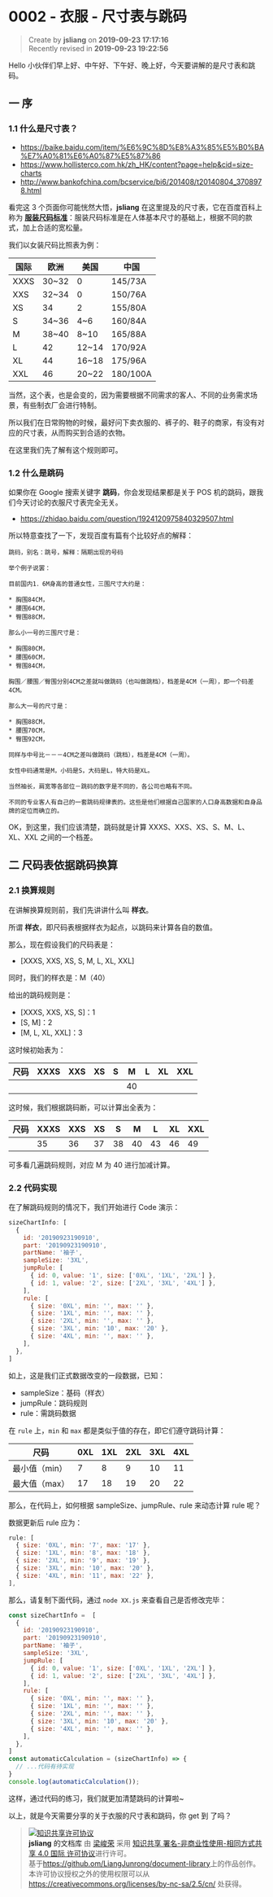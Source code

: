 0002 - 衣服 - 尺寸表与跳码
===

> Create by **jsliang** on **2019-09-23 17:17:16**  
> Recently revised in **2019-09-23 19:22:56**

Hello 小伙伴们早上好、中午好、下午好、晚上好，今天要讲解的是尺寸表和跳码。

## 一 序

### 1.1 什么是尺寸表？

* https://baike.baidu.com/item/%E6%9C%8D%E8%A3%85%E5%B0%BA%E7%A0%81%E6%A0%87%E5%87%86
* https://www.hollisterco.com.hk/zh_HK/content?page=help&cid=size-charts
* http://www.bankofchina.com/bcservice/bi6/201408/t20140804_3708978.html

看完这 3 个页面你可能恍然大悟，**jsliang** 在这里提及的尺寸表，它在百度百科上称为 **[服装尺码标准](https://baike.baidu.com/item/%E6%9C%8D%E8%A3%85%E5%B0%BA%E7%A0%81%E6%A0%87%E5%87%86)**：服装尺码标准是在人体基本尺寸的基础上，根据不同的款式，加上合适的宽松量。

我们以女装尺码比照表为例：

| 国际 | 欧洲 | 美国 | 中国 |
| --- | --- | --- | --- |
| XXXS | 30~32 | 0 | 145/73A |
| XXS | 32~34 | 0 | 150/76A |
| XS | 34 |2  | 155/80A |
| S | 34~36 | 4~6 | 160/84A |
| M | 38~40 | 8~10 | 165/88A |
| L | 42 | 12~14 | 170/92A |
| XL | 44 | 16~18 | 175/96A |
| XXL | 46 | 20~22 | 180/100A |

当然，这个表，也是会变的，因为需要根据不同需求的客人、不同的业务需求场景，有些制衣厂会进行特制。

所以我们在日常购物的时候，最好问下卖衣服的、裤子的、鞋子的商家，有没有对应的尺寸表，从而购买到合适的衣物。

在这里我们先了解有这个规则即可。

### 1.2 什么是跳码

如果你在 Google 搜索关键字 **跳码**，你会发现结果都是关于 POS 机的跳码，跟我们今天讨论的衣服尺寸表完全无关。

* https://zhidao.baidu.com/question/1924120975840329507.html

所以特意查找了一下，发现百度有篇有个比较好点的解释：

```
跳码，别名：跳号，解释：隔期出现的号码

举个例子说罢：

目前国内1．6M身高的普通女性，三围尺寸大约是：

* 胸围84CM，
* 腰围64CM，
* 臀围88CM，

那么小一号的三围尺寸是：

* 胸围80CM，
* 腰围60CM，
* 臀围84CM，

胸围／腰围／臀围分别4CM之差就叫做跳码（也叫做跳档），档差是4CM（一周），即一个码差4CM。

那么大一号的尺寸是：

* 胸围88CM，
* 腰围70CM，
* 臀围92CM，

同样与中号比－－－4CM之差叫做跳码（跳档），档差是4CM（一周）。

女性中码通常是M，小码是S，大码是L，特大码是XL。

当然袖长，肩宽等各部位－跳码的数字是不同的，各公司也略有不同。

不同的专业客人有自己的一套跳码规律表的。这些是他们根据自己国家的人口身高数据和自身品牌的定位而确立的。
```

OK，到这里，我们应该清楚，跳码就是计算 XXXS、XXS、XS、S、M、L、XL、XXL 之间的一个档差。

## 二 尺码表依据跳码换算

### 2.1 换算规则

在讲解换算规则前，我们先讲讲什么叫 **样衣**。

所谓 **样衣**，即尺码表根据样衣为起点，以跳码来计算各自的数值。

那么，现在假设我们的尺码表是：

*  [XXXS, XXS, XS, S, M, L, XL, XXL]

同时，我们的样衣是：M（40）

给出的跳码规则是：

* [XXXS, XXS, XS, S]：1
* [S, M]：2
* [M, L, XL, XXL]：3

这时候初始表为：

| 尺码 | XXXS | XXS | XS | S | M | L | XL | XXL |
| --- | --- | --- | --- | --- | --- | --- | --- | --- |
|  |  |  |  |  | 40 |  |  |  |

这时候，我们根据跳码断，可以计算出全表为：

| 尺码 | XXXS | XXS | XS | S | M | L | XL | XXL |
| --- | --- | --- | --- | --- | --- | --- | --- | --- |
|  | 35 | 36 | 37 | 38 | 40 | 43 | 46 | 49 |

可多看几遍跳码规则，对应 M 为 40 进行加减计算。

### 2.2 代码实现

在了解跳码规则的情况下，我们开始进行 Code 演示：

```js
sizeChartInfo: [
  {
    id: '20190923190910',
    part: '20190923190910',
    partName: '袖子',
    sampleSize: '3XL',
    jumpRule: [
      { id: 0, value: '1', size: ['0XL', '1XL', '2XL'] },
      { id: 1, value: '2', size: ['2XL', '3XL', '4XL'] },
    ],
    rule: [
      { size: '0XL', min: '', max: '' },
      { size: '1XL', min: '', max: '' },
      { size: '2XL', min: '', max: '' },
      { size: '3XL', min: '10', max: '20' },
      { size: '4XL', min: '', max: '' },
    ],
  },
]
```

如上，这是我们正式数据改变的一段数据，已知：

* sampleSize：基码（样衣）
* jumpRule：跳码规则
* rule：需跳码数据

在 `rule` 上，`min` 和 `max` 都是类似于值的存在，即它们遵守跳码计算：

| 尺码 | 0XL | 1XL | 2XL | 3XL | 4XL |
| --- | --- | --- | --- | --- | --- |
| 最小值（min） | 7 | 8 | 9 | 10 | 11 |
| 最大值（max） | 17 | 18 | 19 | 20 | 22 |

那么，在代码上，如何根据 sampleSize、jumpRule、rule 来动态计算 rule 呢？

数据更新后 rule 应为：

```js
rule: [
  { size: '0XL', min: '7', max: '17' },
  { size: '1XL', min: '8', max: '18' },
  { size: '2XL', min: '9', max: '19' },
  { size: '3XL', min: '10', max: '20' },
  { size: '4XL', min: '11', max: '22' },
],
```

那么，请复制下面代码，通过 `node XX.js` 来查看自己是否修改完毕：

```js
const sizeChartInfo =  [
  {
    id: '20190923190910',
    part: '20190923190910',
    partName: '袖子',
    sampleSize: '3XL',
    jumpRule: [
      { id: 0, value: '1', size: ['0XL', '1XL', '2XL'] },
      { id: 1, value: '2', size: ['2XL', '3XL', '4XL'] },
    ],
    rule: [
      { size: '0XL', min: '', max: '' },
      { size: '1XL', min: '', max: '' },
      { size: '2XL', min: '', max: '' },
      { size: '3XL', min: '10', max: '20' },
      { size: '4XL', min: '', max: '' },
    ],
  },
]
const automaticCalculation = (sizeChartInfo) => {
  // ...代码有待实现
}
console.log(automaticCalculation());
```

这样，通过代码的练习，我们就更加清楚跳码的计算啦~

以上，就是今天需要分享的关于衣服的尺寸表和跳码，你 get 到 了吗？

> <a rel="license" href="http://creativecommons.org/licenses/by-nc-sa/4.0/"><img alt="知识共享许可协议" style="border-width:0" src="https://i.creativecommons.org/l/by-nc-sa/4.0/88x31.png" /></a><br /><a xmlns:dct="http://purl.org/dc/terms/" property="dct:title">**jsliang** 的文档库</a> 由 <a xmlns:cc="http://creativecommons.org/ns#" href="https://github.com/LiangJunrong/document-library" property="cc:attributionName" rel="cc:attributionURL">梁峻荣</a> 采用 <a rel="license" href="http://creativecommons.org/licenses/by-nc-sa/4.0/">知识共享 署名-非商业性使用-相同方式共享 4.0 国际 许可协议</a>进行许可。<br />基于<a xmlns:dct="http://purl.org/dc/terms/" href="https://github.com/LiangJunrong/document-library" rel="dct:source">https://github.om/LiangJunrong/document-library</a>上的作品创作。<br />本许可协议授权之外的使用权限可以从 <a xmlns:cc="http://creativecommons.org/ns#" href="https://creativecommons.org/licenses/by-nc-sa/2.5/cn/" rel="cc:morePermissions">https://creativecommons.org/licenses/by-nc-sa/2.5/cn/</a> 处获得。